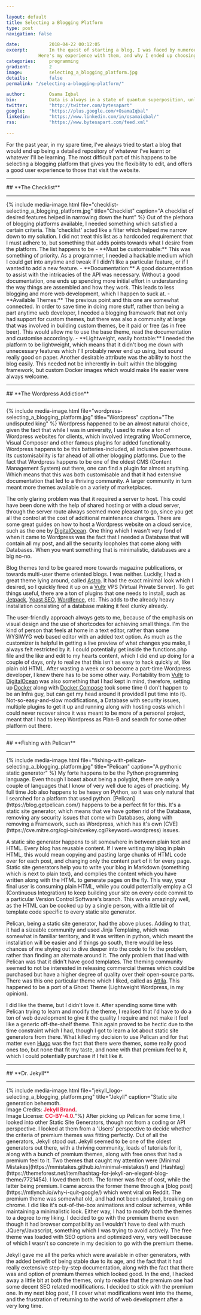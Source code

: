 ```yaml
---

layout: default
title: Selecting a Blogging Platform
type: post
navigation: false

date:   		2018-04-22 00:12:05
excerpt: 		In the quest of starting a blog, I was faced by numerous choices of blogging platforms.
            Here's my experience with them, and why I ended up choosing what I chose.
categories:		programming
gradient: 		2
image: 			selecting_a_blogging_platform.jpg
details:		false
permalink: "/selecting-a-blogging-platform/"

author: 		Osama Iqbal
bio: 			Data is always in a state of quantum superposition, unless observed upon by visualizations.
twitter: 		"http://twitter.com/bytesapart"
google: 		"https://plus.google.com/+OsamaIqbal"
linkedin: 		"https://www.linkedin.com/in/osamaiqbal/"
rss: 			"https://www.bytesapart.com/feed.xml"

---
```


For the past year, in my spare time, I've always tried to start a blog that would end up being a detailed repository of whatever
I've learnt or whatever I'll be learning. The most difficult part of this happens to be selecting a blogging platform that gives
you the flexibility to edit, and offers a good user experience to those that visit the website.  

<hr>
## **The Checklist**
<hr>
{% include media-image.html file="checklist-selecting_a_blogging_platform.jpg" title="Checklist" caption="A checklist of desired features helped in narrowing down the hunt" %}
Out of the plethora of blogging platforms available, I needed something which satisfied a certain criteria. This 'checklist' acted like
a filter which helped me narrow down to my solution. I did not treat this list as a hardcoded requirement that I must adhere to, but
something that adds points towards what I desire from the platform. The list happens to be
- **Must be customisable:** This was something of priority. As a programmer, I needed a hackable medium which I could get into anytime and tweak
if I didn't like a particular feature, or if I wanted to add a new feature.
- **Documentation:** A good documentation to assist with the intricacies of the API was necessary. Without a good documentation, one ends up spending
more initial effort in understanding the way things are assembled and how they work. This leads to less blogging and more web development, which I
happen to suck at.
- **Available Themes:** The previous point and this one are somewhat connected. In order to save time in doing more stuff, rather than being a part anytime
web developer, I needed a blogging framework that not only had support for custom themes, but there was also a community at large that was involved in building
custom themes, be it paid or free (as in free beer). This would allow me to use the base theme, read the documentation and customise accordingly.
- **Lightweight, easily hostable:** I needed the platform to be lightweight, which means that it didn't bog me down with unnecessary features which I'll probably
never end up using, but sound really good on paper. Another desirable attribute was the ability to host the blog easily. This needed not be inherently in-built within
the blogging framework, but custom Docker images which would make life easier were always welcome.

<hr>
## **The Wordpress Addiction**
<hr>
{% include media-image.html file="wordpress-selecting_a_blogging_platform.jpg" title="Wordpress" caption="The undisputed king" %}
Wordpress happened to be an almost natural choice, given the fact that while I was in university, I used to make a ton of
Wordpress websites for clients, which involved integrating WooCommerce, Visual Composer and other famous plugins for added functionality.
Wordpress happens to be this batteries-included, all inclusive powerhouse. Its customisability is far ahead of all other blogging platforms.
Due to the fact that Wordpress happens to be one of the oldest CMS (Content Management System) out there, one can find a plugin for almost anything.
Which means that this was both customisable and that it had extensive documentation that led to a thriving community. A larger community in turn
meant more themes available on a variety of marketplaces.

The only glaring problem was that it required a server to host. This could have been done with the help of shared hosting or with a cloud server, through
the server route always seemed more pleasant to go, since you get all the control at the cost of additional maintenance charges. There are some great guides
on how to host a Wordpress website on a cloud service, such as the one by [DigitalOcean](https://www.digitalocean.com/community/tutorials/how-to-install-wordpress-with-lamp-on-ubuntu-16-04).
One thing which I wasn't very fond of when it came to Wordpress was the fact that I needed a Database that will contain all my post,
and all the security loopholes that come along with Databases. When you want something that is minimalistic, databases are a big no-no.

Blog themes tend to be geared more towards magazine publications, or towards multi-user theme oriented blogs. I was neither. Luckily, I had a great theme lying around,
called [Astro](https://themeforest.net/item/astro-responsive-wordpress-blog-theme/7128412). It had the exact minimal look which I desired, so I quickly fired it up on
a [Vultr](https://www.vultr.com/)  VPS (Virtual Private Server). To get things useful, there are a ton of plugins that one needs to install, such as [Jetpack](https://jetpack.com/), [Yoast SEO](https://yoast.com/wordpress/plugins/seo/), [Wordfence](https://wordpress.org/plugins/wordfence/), etc. This adds to the already heavy installation consisting of a
database making it feel clunky already.

The user-friendly approach always gets to me, because of the emphasis on visual design and the use of shortcodes for achieving small things. I'm the kind of person
that feels at home in a text editor, rather than some WYSIWYG web based editor with an added text option. As much as the customizer is helpful in getting a live
preview of what changes you make, I always felt restricted by it. I could potentially get inside the functions.php file and the like and edit to my hearts content,
which I did end up doing for a couple of days, only to realize that this isn't as easy to hack quickly at, like plain old HTML. After wasting a week or so become a part-time
Wordpress developer, I knew there has to be some other way. Portability from [Vultr](https://www.vultr.com/) to [DigitalOcean](https://www.digitalocean.com/) was also something
that I had kept in mind, therefore, setting up [Docker](https://www.docker.com/) along with [Docker Compose](https://docs.docker.com/compose/) took some time (I don't happen to be an Infra guy, but can get my head around it provided I put time into it). Not-so-easy-and-slow modifications, a Database with security issues, multiple plugins to get it up and running along with
hosting costs which I could never recover since it was meant to be more of a personal project, meant that I had to keep Wordpress as Plan-B and search for some other platform out there.

<hr>
## **Fishing with Pelican**
<hr>
{% include media-image.html file="fishing-with-pelican-selecting_a_blogging_platform.jpg" title="Pelican" caption="A pythonic static generator" %}
My forte happens to be the Python programming language. Even though I boast about being a polyglot, there are only a couple of languages that I know
of very well due to ages of practicing. My full time Job also happens to be heavy on Python, so it was only natural that I searched for a platform
that used python. [Pelican](https://blog.getpelican.com/) happens to be a perfect fit for this. It's a static site generator, which means that
we have gotten rid of the Database, removing any security issues that come with Databases, along with removing a Framework, such as Wordpress, which
has it's own [CVE](https://cve.mitre.org/cgi-bin/cvekey.cgi?keyword=wordpress) issues.

A static site generator happens to sit somewhere in between plain text and HTML. Every blog has reusable content. If I were writing my blog in plain
HTML, this would mean copying and pasting large chunks of HTML code over for each post, and changing only the content part of it for every page.
Static site generators help you to write your blog in Markdown (something which is next to plain text), and complies the content which you have
written along with the HTML to generate pages on the fly. This way, your final user is consuming plain HTML, while you could potentially employ a
CI (Continuous Integration) to keep building your site on every code commit to a particular Version Control Software's branch. This works amazingly well,
as the HTML can be cooked up by a single person, with a little bit of template code specific to every static site generator.

Pelican, being a static site generator, had the above pluses. Adding to that, it had a sizeable community and used Jinja Templaing, which was somewhat
in familiar territory, and it was written in python, which meant the installation will be easier and if things go south, there would be less chances of
me shying out to dive deeper into the code to fix the problem, rather than finding an alternate around it. The only problem that I had with Pelican was
that it didn't have good templates. The theming community seemed to not be interested in releasing commercial themes which could be purchased but have
a higher degree of quality over their open-source parts. There was this one particular theme which I liked, called as [Attila](https://github.com/arulrajnet/attila/).
This happened to be a port of a Ghost Theme (Lightweight Wordpress, in my opinion).

I did like the theme, but I didn't love it. After spending some time with Pelican trying to learn and modify the theme, I realised that I'd have to do a ton
of web development to give it the quality I require and not make it feel like a generic off-the-shelf theme. This again proved to be hectic due to the
time constraint which I had, though I got to learn a lot about static site generators from there. What killed my decision to use Pelican and for that matter
even [Hugo](https://gohugo.io/) was the fact that there were themes, some really good ones too, but none that fit my taste, and none with that premium feel to it, which I
could potentially purchase if I felt like it.

<hr>
## **Dr. Jekyll**
<hr>
{% include media-image.html file="jekyll_logo-selecting_a_blogging_platform.png" title="Jekyll" caption="Static site generation behemoth.<br />Image Credits: <strong><a href='https://github.com/jekyll/brand' style='color: #eb2344;text-decoration: none;'>Jekyll Brand</a>.</strong><br /> Image License: <strong><a href='https://github.com/jekyll/brand/blob/master/LICENSE' style='color: #eb2344;text-decoration: none;'>CC-BY-4.0</a>.</strong>"%}
After picking up Pelican for some time, I looked into other Static Site Generators, though not from a coding or API perspective. I looked at them from a 'Users' perspective to decide whether
the criteria of premium themes was fitting perfectly. Out of all the generators, Jekyll stood out. Jekyll seemed to be one of the oldest generators out there, with a thriving
community, loads of tutorials for it, along with a bunch of premium themes, along with free ones that had a premium feel to it. Two themes that caught my attention were
[Minimal Mistakes](https://mmistakes.github.io/minimal-mistakes/) and [Hashtag](https://themeforest.net/item/hashtag-for-jekyll-an-elegant-blog-theme/7721454). I loved them both. The former was free of cost, while the latter being premium. I came across the former theme through a [blog post](https://mtlynch.io/why-i-quit-google/) which went viral on Reddit.
The premium theme was somewhat old, and had not been updated, breaking on chrome. I did like it's out-of-the-box animations and colour schemes, while maintaining a minimalistic look.
Either way, I had to modify both the themes to a degree to my liking. I decided to go with the premium theme even though it had browser compatibility as I wouldn't have to deal
with much JQuery/Javascript, something which I was trying to avoid actively. The free theme was loaded with SEO options and optimized very, very well because of which I wasn't so
concrete in my decision to go with the premium theme.

Jekyll gave me all the perks which were available in other generators, with the added benefit of being stable due to its age, and the fact that it had really exetensive step-by-step documentation, along with the fact that there was and option of premium themes which looked good. In the end, I hacked away a little bit at both the themes, only to realise that the premium one had some decent SEO related modifications. I decided to stick with the premium one. In my next blog post, I'll cover what modifications went into the theme, and the frustration of returning to the world of web development after a very long time.
